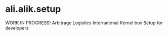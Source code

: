 # ali.alik.setup
WORK IN PROGRESS! Arbitrage Logistics International Kernel box Setup for developers
